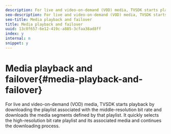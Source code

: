 ```yaml
---
description: For live and video-on-demand (VOD) media, TVSDK starts playback by downloading the playlist associated with the middle-resolution bit rate and downloads the media segments defined by that playlist. It quickly selects the high-resolution bit rate playlist and its associated media and continues the downloading process.
seo-description: For live and video-on-demand (VOD) media, TVSDK starts playback by downloading the playlist associated with the middle-resolution bit rate and downloads the media segments defined by that playlist. It quickly selects the high-resolution bit rate playlist and its associated media and continues the downloading process.
seo-title: Media playback and failover
title: Media playback and failover
uuid: 13c0f657-6e12-419c-a885-3cfaa38ad8ff
index: y
internal: n
snippet: y
---
```


# Media playback and failover{#media-playback-and-failover}

For live and video-on-demand (VOD) media, TVSDK starts playback by downloading the playlist associated with the middle-resolution bit rate and downloads the media segments defined by that playlist. It quickly selects the high-resolution bit rate playlist and its associated media and continues the downloading process.

